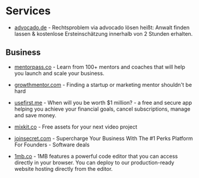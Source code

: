 # Services


- [advocado.de](https://www.advocado.de/) - Rechtsproblem via advocado lösen heißt: Anwalt finden lassen &
kostenlose Ersteinschätzung innerhalb von 2 Stunden erhalten.

## Business
- [mentorpass.co](https://www.mentorpass.co/) - Learn from 100+ mentors and coaches that will help you launch and scale your business.
- [growthmentor.com](https://www.growthmentor.com/) - Finding a startup or marketing mentor shouldn't be hard


- [usefirst.me](https://usefirst.me/) - When will you be worth $1 million? - a free and secure app helping you achieve your financial goals, cancel subscriptions, manage and save money.
- [mixkit.co](https://mixkit.co/) - Free assets for your next video project
- [joinsecret.com](https://www.joinsecret.com/) - Supercharge Your Business With The #1 Perks Platform For Founders - Software deals
- [1mb.co](https://1mb.co/) - 1MB features a powerful code editor that you can access directly in your browser. You can deploy to our production-ready website hosting directly from the editor.
